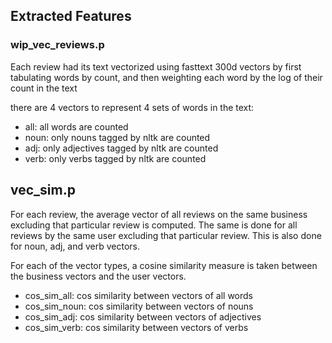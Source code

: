 ## Extracted Features

### wip_vec_reviews.p
Each review had its text vectorized using fasttext 300d vectors by first tabulating words by count, and then weighting each word by the log of their count in the text

there are 4 vectors to represent 4 sets of words in the text:
- all: all words are counted
- noun: only nouns tagged by nltk are counted
- adj: only adjectives tagged by nltk are counted
- verb: only verbs tagged by nltk are counted

## vec_sim.p
For each review, the average vector of all reviews on the same business excluding that particular review is computed. The same is done for all reviews by the same user excluding that particular review. This is also done for noun, adj, and verb vectors.

For each of the vector types, a cosine similarity measure is taken between the business vectors and the user vectors.
- cos_sim_all: cos similarity between vectors of all words
- cos_sim_noun: cos similarity between vectors of nouns
- cos_sim_adj: cos similarity between vectors of adjectives
- cos_sim_verb: cos similarity between vectors of verbs